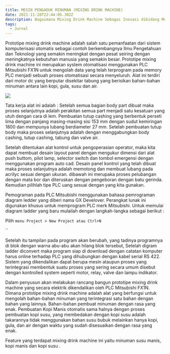 ```yaml
---
title: MESIN PENGADUK MINUMAN (MIXING DRINK MACHINE)
date: 2021-11-28T22:44:05.302Z
description: Bagaimana Mixing Drink Machine Sebagai Inovasi dibidang Mesin Minuman.
tags:
  - Jurnal
---
```

Prototipe mixing drink machine adalah salah satu pemanfaatan dari sistem komputerisasi otomatis sebagai contoh berkembangnya Ilmu Pengetahuan dan Teknologi yang semakin meningkat dengan pesat seiring dengan meningkatnya kebutuhan manusia yang semakin besar. Prototipe mixing drink machine ini merupakan system otomatisasi menggunakan PLC Mitsubishi FX1N untuk mengolah data yang telah terprogram pada memory PLC menjadi sebuah proses otomatisasi secara menyeluruh. Alat ini terdiri dari motor dc yang berputar disekitar tabung yang berisikan bahan-bahan minuman antara lain kopi, gula, susu dan air.

![](https://i.pinimg.com/originals/c6/28/1e/c6281e68e15848f8e78ee6b2cf9137f4.jpg)

Tata kerja alat ini adalah : Setelah semua bagian body part dibuat maka proses selanjutnya adalah perakitan semua part menjadi satu kesatuan yang utuh dengan cara di lem. Pembuatan tutup cashing yang berbentuk perseti lima dengan panjang masing-masing sisi 153 mm dengan sudut kemiringan 1800 dan mempunya lubang berdiameter 27 mm. Setelah pembuatan tutup body maka proses selanjutnya adalah dengan menggabungkan body cashing, tutup cashing, tabung dan valve air.

Setelah ditentukan alat kontrol untuk pengoperasian operator, maka kita dapat membuat desain layout panel dengan mengukur dimensi dari alat push buttom, pilot lamp, selector switch dan tombol emergensi dengan menggunakan program auto cad. Desain panel kontrol yang telah dibuat maka proses selanjutnya adalah memotong dan membuat lubang pada acrilyc sesuai dengan ukuran. dibawah ini merupaka proses pelubangan dengan mata bor dan diteruskan dengan pengeboran dengan batu gerinda. Kemudian pilihlah tipe PLC uang sesuai dengan yang kita gunakan.

 
Pemograman pada PLC Mitsubishi menggunakan bahasa pemrograman diagram ledder yang diberi nama GX Develover. Perangkat lunak ini digunakan khusus untuk memprogram PLC merk Mitsubishi. Untuk memulai diagram ladder yang baru mulailah dengan langkah-langka sebagai berikut :


Pilih `menu Project > New Project atau Ctrl+N`

``

Setelah itu tampilan pada program akan berubah, yang tadinya programnya di blok dengan warna abu-abu akan hilang blok tersebut,  Setelah digram ladder diconvert maka program siap di download dengan catatan komputer harus online terhadap PLC yang dihubungkan dengan kabel serial RS 422. Sistem yang dikendalikan dapat berupa mesin ataupun proses yang terintegrasi membentuk suatu proses yang sering secara umum disebut dengan kontrolled system seperti motor, relay, valve dan lampu indikator. 


Dalam penyusun akan melakukan rancang bangun prototipe mixing drink machine yang secara elektrik dikendalikan oleh PLC Mitsubishi FX1N. Dimana prototipe mixing drink machine adalah alat yang berfungsi untuk mengolah bahan-bahan minuman yang terintegrasi satu bahan dengan bahan yang lainnya. Bahan-bahan pembuat minuman dengan rasa yang enak. Pembuatan Kopi Manis otomatis sama halnya dengan proses pembuatan kopi susu, yang membedakan dengan kopi susu adalah takarannya tidak menggunakan bahan susu bubuk melainkan hanya kopi, gula, dan air dengan waktu yang sudah disesuaikan dengan rasa yang enak. 


Feature yang terdapat mixing drink machine ini yaitu minuman susu manis, kopi manis dan kopi susu .
